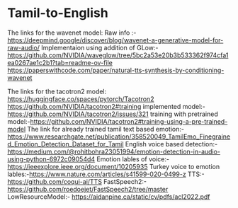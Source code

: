 # Tamil-to-English

The links for the wavenet model:
  Raw info :-https://deepmind.google/discover/blog/wavenet-a-generative-model-for-raw-audio/
  Implementaion using addition of GLow:-https://github.com/NVIDIA/waveglow/tree/5bc2a53e20b3b533362f974cfa1ea0267ae1c2b1?tab=readme-ov-file
  https://paperswithcode.com/paper/natural-tts-synthesis-by-conditioning-wavenet

The links for the tacotron2 model:
  https://huggingface.co/spaces/pytorch/Tacotron2
  https://github.com/NVIDIA/tacotron2#training
  implemented model:- https://github.com/NVIDIA/tacotron2/issues/321
  training with pretrained model:-https://github.com/NVIDIA/tacotron2#training-using-a-pre-trained-model
The link for already trained tamil text based emotion:-
  https://www.researchgate.net/publication/358520049_TamilEmo_Finegrained_Emotion_Detection_Dataset_for_Tamil
English voice based detection:- https://medium.com/@rohitbohra23051994/emotion-detection-in-audio-using-python-6972c09054d4
Emotion lables of voice:-https://ieeexplore.ieee.org/document/10205935
Turkey voice to emotion lables:-https://www.nature.com/articles/s41599-020-0499-z
TTS:- https://github.com/coqui-ai/TTS
FastSpeech2:-https://github.com/roedoejet/FastSpeech2/tree/master
LowResourceModel:- https://aidanpine.ca/static/cv/pdfs/acl2022.pdf
  
